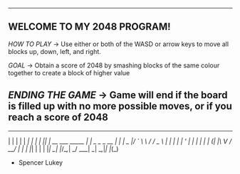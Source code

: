 -----------------------------
 WELCOME TO MY 2048 PROGRAM! 
-----------------------------

*HOW TO PLAY*
-> Use either or both of the WASD or arrow keys to move all blocks up, down, left, and right.

*GOAL*
-> Obtain a score of 2048 by smashing blocks of the same colour together to create a block of higher value

*ENDING THE GAME*
-> Game will end if the board is filled up with no more possible moves, or if you reach a score of 2048
-----------------------------------------------------------------------------------------------------------

 _   _                  ______           _ 
| | | |                 |  ___|         | |
| |_| | __ ___   _____  | |_ _   _ _ __ | |
|  _  |/ _` \ \ / / _ \ |  _| | | | '_ \| |
| | | | (_| |\ V /  __/ | | | |_| | | | |_|
\_| |_/\__,_| \_/ \___| \_|  \__,_|_| |_(_)


- Spencer Lukey
